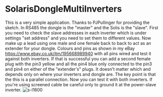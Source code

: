 # SolarisDongleMultiInverters

This is a very simple application. Thanks to PJPullinger for providing the sketch.
In RS485 the dongle is the "master" and the Solis is the "slave".
First you need to check the slave addresses in each inverter which is under settings "set address" and you need to set them to different values.
Now make up a lead using one male and one female back to back to act as an extender for your dongle. Colours and pins as shown in my eBay https://www.ebay.co.uk/itm/195668989940 with all pins wired and test it against both inverters.
If that is successful you can add a second female plug with the pin3 yellow and all the pin4 blue only connected to the pin3 and pin4 on either of the "extender's" plugs. It doesn't matter which and depends only on where your inverters and dongle are. The key point is that the this is a parallel connection.
Now you can test it with both inverters. If you're using screened cable be careful only to ground it at the power-slave inverter.
![s-l1600](https://github.com/PhillyGilly/SolarisDongleMultiInverters/assets/56273663/89e8e595-8e99-4741-b281-d6311df6d8db)
